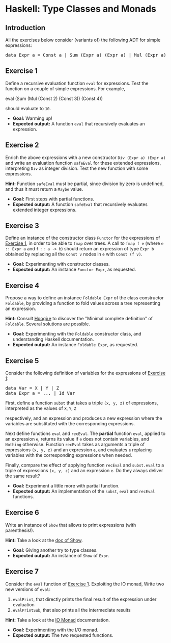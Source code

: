 <body>
<div id="content">
<h1 class="title">Haskell: Type Classes and Monads</h1>

<div id="outline-container-org64807a1" class="outline-2">
<h2 id="org64807a1">Introduction</h2>
<div class="outline-text-2" id="text-org64807a1">
<p>
All the exercises below consider (variants of) the following ADT for simple expressions:
</p>
<pre class="example">data Expr a = Const a | Sum (Expr a) (Expr a) | Mul (Expr a) (Expr a)
</pre>
</div>
</div>


<div id="outline-container-orgd77499e" class="outline-2">
<h2 id="orgd77499e">Exercise 1</h2>
<div class="outline-text-2" id="text-orgd77499e">
<p>
   Define a recursive evaluation function <code>eval</code> for expressions. Test the function on 
a couple of simple expressions. For example, 
</p>
<div class="_EXAMPLE">
<p>
eval (Sum (Mul (Const 2) (Const 3)) (Const 4))
</p>

</div>
<p>
should evaluate to <code>10</code>.
</p>

<ul class="org-ul">
<li><b>Goal:</b> Warming up!</li>
<li><b>Expected output:</b> A function <code>eval</code> that recursively evaluates an expression.</li>
</ul>
</div>
</div>

<div id="outline-container-orgaa09f9a" class="outline-2">
<h2 id="orgaa09f9a">Exercise 2</h2>
<div class="outline-text-2" id="text-orgaa09f9a">
<p>
    Enrich the above expressions with a new constructor <code>Div (Expr a) (Expr a)</code> and write an evaluation function <code>safeEval</code> 
for these extended expressions, interpreting <code>Div</code> as integer division. Test the new function with some expressions.
</p>

<p>
    <b>Hint:</b> Function <code>safeEval</code> must be partial, since
division by zero is undefined, and thus it must return a <code>Maybe</code> value.
</p>

<ul class="org-ul">
<li><b>Goal:</b> First steps with partial functions.</li>
<li><b>Expected output:</b> A function <code>safeEval</code> that recursively evaluates extended integer expressions.</li>
</ul>
</div>
</div>

<div id="outline-container-org17656b0" class="outline-2">
<h2 id="org17656b0">Exercise 3</h2>
<div class="outline-text-2" id="text-org17656b0">
<p>
Define an instance of the constructor class <code>Functor</code> for the expressions of <a href="#orgd77499e">Exercise 1</a>, in order to be able to <code>fmap</code> over trees.
A call to <code>fmap f e</code>  (where <code>e :: Expr a</code> and <code>f :: a -&gt; b</code>) should return an expression of type <code>Expr b</code> 
obtained by replacing all the <code>Const v</code> nodes in <code>e</code> with <code>Const (f v)</code>.
</p>

<ul class="org-ul">
<li><b>Goal:</b> Experimenting with constructor classes.</li>
<li><b>Expected output:</b> An instance <code>Functor Expr</code>, as requested.</li>
</ul>
</div>
</div>

<div id="outline-container-org8336c3d" class="outline-2">
<h2 id="org8336c3d">Exercise 4</h2>
<div class="outline-text-2" id="text-org8336c3d">
<p>
    Propose a way to define an instance <code>Foldable Expr</code> of the class constructor <code>Foldable</code>, by providing a 
function to fold values across a tree representing an expression.
</p>

<p>
<b>Hint:</b> Consult <a href="https://www.haskell.org/hoogle">Hoogλe</a> to discover the "Minimal complete definition" of <code>Foldable</code>. Several solutions are possible.  
</p>

<ul class="org-ul">
<li><b>Goal:</b> Experimenting with the <code>Foldable</code> constructor class, and understanding Haskell documentation.</li>
<li><b>Expected output:</b> An instance <code>Foldable Expr</code>, as requested.</li>
</ul>
</div>
</div>
<div id="outline-container-orgb254c9c" class="outline-2">
<h2 id="orgb254c9c">Exercise 5</h2>
<div class="outline-text-2" id="text-orgb254c9c">
<p>
Consider the following definition of variables for the expressions of <a href="#orgd77499e">Exercise 1</a>:
</p>
<pre class="example">data Var = X | Y | Z
data Expr a = ... | Id Var
</pre>

<p>
First, define a function <code>subst</code> that takes a triple <code>(x, y, z)</code> of expressions, interpreted as the values of <code>X</code>, <code>Y</code>, <code>Z</code>
 
respectively, and an expression and produces a new expression where the 
variables are substituted with the corresponding expressions.
</p>

<p>
    Next define functions <code>eval</code> and <code>recEval</code>. The <b>partial</b> function <code>eval</code>, applied to an expression <code>e</code>, returns its value if 
<code>e</code> does not contain variables, and <code>Nothing</code> otherwise. 
Function <code>recEval</code> takes as arguments a triple of expressions <code>(x, y, z)</code> and an expression <code>e</code>, and evaluates <code>e</code> replacing variables 
with the corresponding expressions when needed.
</p>

<p>
Finally, compare the effect of applying function <code>recEval</code> and <code>subst.eval</code> to a triple of  expressions <code>(x, y, z)</code> and an expression
<code>e</code>. Do they always deliver the same result?
</p>

<ul class="org-ul">
<li><b>Goal:</b> Experiment a little more with partial function.</li>
<li><b>Expected output:</b> An implementation of the <code>subst</code>, <code>eval</code> and <code>recEval</code>  functions.</li>
</ul>
</div>
</div>

<div id="outline-container-org62480d0" class="outline-2">
<h2 id="org62480d0">Exercise 6</h2>
<div class="outline-text-2" id="text-org62480d0">
<p>
Write an instance of <code>Show</code> that allows to print expressions  (with parenthesis!).
</p>

<p>
<b>Hint:</b> Take a look at the <a href="http://hackage.haskell.org/package/base-4.12.0.0/docs/Prelude.html#v:show">doc of Show</a>.
</p>

<ul class="org-ul">
<li><b>Goal:</b> Giving another try to type classes.</li>
<li><b>Expected output:</b> An instance of <code>Show</code> of <code>Expr</code>.</li>
</ul>
</div>
</div>

<div id="outline-container-org2c7973d" class="outline-2">
<h2 id="org2c7973d">Exercise 7</h2>
<div class="outline-text-2" id="text-org2c7973d">
<p>
Consider the <code>eval</code> function of <a href="#orgd77499e">Exercise 1</a>.  Exploiting the IO monad, Write two new versions of <code>eval</code>:
</p>
<ol class="org-ol">
<li><code>evalPrint</code>, that directly prints the final result of the expression under evaluation</li>
<li><code>evalPrintSub</code>, that also prints all the intermediate results</li>
</ol>

<p>
<b>Hint:</b> Take a look at the <a href="http://hackage.haskell.org/package/base-4.12.0.0/docs/Prelude.html#t:IO">IO Monad</a> documentation.
</p>

<ul class="org-ul">
<li><b>Goal:</b> Experimenting with the I/O monad.</li>
<li><b>Expected output:</b> The two requested functions.</li>
</ul>
</div>
</div>
</div>